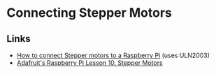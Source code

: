 # Connecting Stepper Motors


## Links

- [How to connect Stepper motors to a Raspberry Pi](http://www.scraptopower.co.uk/Raspberry-Pi/how-to-connect-stepper-motors-a-raspberry-pi) (uses ULN2003)
- [Adafruit's Raspberry Pi Lesson 10. Stepper Motors](http://learn.adafruit.com/adafruits-raspberry-pi-lesson-10-stepper-motors/parts)
